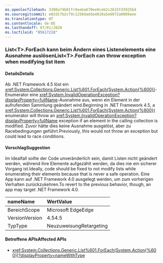 ```yaml
---
ms.openlocfilehash: 3300a74b81fc9eeba670ee0ceb2c2615fd3925bd
ms.sourcegitcommit: e02d17b2cf9c1258dadda4810a5e6072a0089aee
ms.translationtype: HT
ms.contentlocale: de-DE
ms.lasthandoff: 07/01/2020
ms.locfileid: "85617218"
---
```

### <a name="listlttgtforeach-can-throw-exception-when-modifying-list-item"></a><span data-ttu-id="d506b-101">List&lt;T&gt;.ForEach kann beim Ändern eines Listenelements eine Ausnahme auslösen</span><span class="sxs-lookup"><span data-stu-id="d506b-101">List&lt;T&gt;.ForEach can throw exception when modifying list item</span></span>

#### <a name="details"></a><span data-ttu-id="d506b-102">Details</span><span class="sxs-lookup"><span data-stu-id="d506b-102">Details</span></span>

<span data-ttu-id="d506b-103">Ab .NET Framework 4.5 löst ein <xref:System.Collections.Generic.List%601.ForEach(System.Action{%600})>-Enumerator eine <xref:System.InvalidOperationException?displayProperty=fullName>-Ausnahme aus, wenn ein Element in der aufrufenden Sammlung geändert wird.</span><span class="sxs-lookup"><span data-stu-id="d506b-103">Beginning in .NET Framework 4.5, a <xref:System.Collections.Generic.List%601.ForEach(System.Action{%600})> enumerator will throw an <xref:System.InvalidOperationException?displayProperty=fullName> exception if an element in the calling collection is modified.</span></span> <span data-ttu-id="d506b-104">Zuvor hätte dies keine Ausnahme ausgelöst, aber zu Racebedingungen geführt.</span><span class="sxs-lookup"><span data-stu-id="d506b-104">Previously, this would not throw an exception but could lead to race conditions.</span></span>

#### <a name="suggestion"></a><span data-ttu-id="d506b-105">Vorschlag</span><span class="sxs-lookup"><span data-stu-id="d506b-105">Suggestion</span></span>

<span data-ttu-id="d506b-106">Im Idealfall sollte der Code unveränderlich sein, damit Listen nicht geändert werden, während ihre Elemente aufgezählt werden, da dies nie ein sicherer Vorgang ist.</span><span class="sxs-lookup"><span data-stu-id="d506b-106">Ideally, code should be fixed to not modify lists while enumerating their elements because that is never a safe operation.</span></span> <span data-ttu-id="d506b-107">Eine App kann auf .NET Framework 4.0 ausgelegt werden, um zum vorherigen Verhalten zurückzukehren.</span><span class="sxs-lookup"><span data-stu-id="d506b-107">To revert to the previous behavior, though, an app may target .NET Framework 4.0.</span></span>

| <span data-ttu-id="d506b-108">name</span><span class="sxs-lookup"><span data-stu-id="d506b-108">Name</span></span>    | <span data-ttu-id="d506b-109">Wert</span><span class="sxs-lookup"><span data-stu-id="d506b-109">Value</span></span>       |
|:--------|:------------|
| <span data-ttu-id="d506b-110">Bereich</span><span class="sxs-lookup"><span data-stu-id="d506b-110">Scope</span></span>   | <span data-ttu-id="d506b-111">Microsoft Edge</span><span class="sxs-lookup"><span data-stu-id="d506b-111">Edge</span></span>        |
| <span data-ttu-id="d506b-112">Version</span><span class="sxs-lookup"><span data-stu-id="d506b-112">Version</span></span> | <span data-ttu-id="d506b-113">4.5</span><span class="sxs-lookup"><span data-stu-id="d506b-113">4.5</span></span>         |
| <span data-ttu-id="d506b-114">Typ</span><span class="sxs-lookup"><span data-stu-id="d506b-114">Type</span></span>    | <span data-ttu-id="d506b-115">Neuzuweisung</span><span class="sxs-lookup"><span data-stu-id="d506b-115">Retargeting</span></span> |

#### <a name="affected-apis"></a><span data-ttu-id="d506b-116">Betroffene APIs</span><span class="sxs-lookup"><span data-stu-id="d506b-116">Affected APIs</span></span>

- <xref:System.Collections.Generic.List%601.ForEach(System.Action{%600})?displayProperty=nameWithType>
